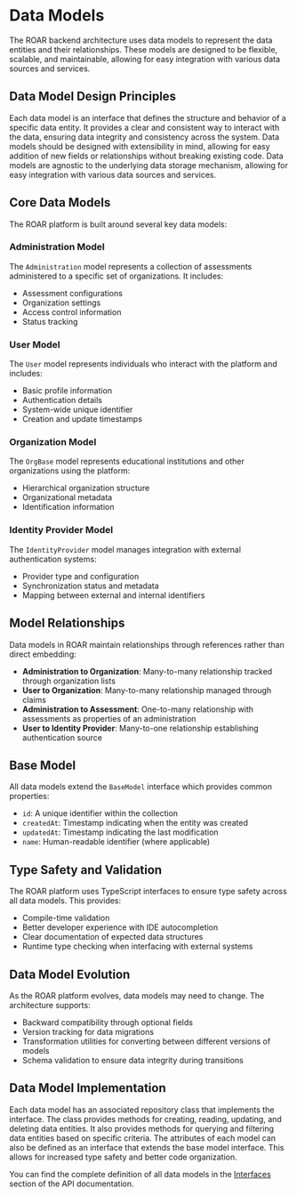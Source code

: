 # Data Models

The ROAR backend architecture uses data models to represent the data entities and their relationships. These models are designed to be flexible, scalable, and maintainable, allowing for easy integration with various data sources and services.

## Data Model Design Principles

Each data model is an interface that defines the structure and behavior of a specific data entity. It provides a clear and consistent way to interact with the data, ensuring data integrity and consistency across the system. Data models should be designed with extensibility in mind, allowing for easy addition of new fields or relationships without breaking existing code. Data models are agnostic to the underlying data storage mechanism, allowing for easy integration with various data sources and services.

## Core Data Models

The ROAR platform is built around several key data models:

### Administration Model
The `Administration` model represents a collection of assessments administered to a specific set of organizations. It includes:
- Assessment configurations
- Organization settings
- Access control information
- Status tracking

### User Model
The `User` model represents individuals who interact with the platform and includes:
- Basic profile information
- Authentication details
- System-wide unique identifier
- Creation and update timestamps

### Organization Model
The `OrgBase` model represents educational institutions and other organizations using the platform:
- Hierarchical organization structure
- Organizational metadata
- Identification information

### Identity Provider Model
The `IdentityProvider` model manages integration with external authentication systems:
- Provider type and configuration
- Synchronization status and metadata
- Mapping between external and internal identifiers

## Model Relationships

Data models in ROAR maintain relationships through references rather than direct embedding:

- **Administration to Organization**: Many-to-many relationship tracked through organization lists
- **User to Organization**: Many-to-many relationship managed through claims
- **Administration to Assessment**: One-to-many relationship with assessments as properties of an administration
- **User to Identity Provider**: Many-to-one relationship establishing authentication source

## Base Model

All data models extend the `BaseModel` interface which provides common properties:
- `id`: A unique identifier within the collection
- `createdAt`: Timestamp indicating when the entity was created
- `updatedAt`: Timestamp indicating the last modification
- `name`: Human-readable identifier (where applicable)

## Type Safety and Validation

The ROAR platform uses TypeScript interfaces to ensure type safety across all data models. This provides:
- Compile-time validation
- Better developer experience with IDE autocompletion
- Clear documentation of expected data structures
- Runtime type checking when interfacing with external systems

## Data Model Evolution

As the ROAR platform evolves, data models may need to change. The architecture supports:
- Backward compatibility through optional fields
- Version tracking for data migrations
- Transformation utilities for converting between different versions of models
- Schema validation to ensure data integrity during transitions

## Data Model Implementation

Each data model has an associated repository class that implements the interface. The class provides methods for creating, reading, updating, and deleting data entities. It also provides methods for querying and filtering data entities based on specific criteria. The attributes of each model can also be defined as an interface that extends the base model interface. This allows for increased type safety and better code organization.

You can find the complete definition of all data models in the [Interfaces](../api/interfaces/README.md) section of the API documentation.
